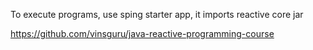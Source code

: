 To execute programs, use sping starter app, it imports reactive core jar

https://github.com/vinsguru/java-reactive-programming-course  


